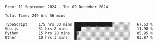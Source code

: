<!--START_SECTION:waka-->

```abap
From: 11 September 2024 - To: 09 December 2024

Total Time: 249 hrs 56 mins

TypeScript     175 hrs 33 mins █████████████████░░░░░░░░   67.53 %
Vue.js         31 hrs 8 mins   ███░░░░░░░░░░░░░░░░░░░░░░   11.98 %
Python         15 hrs 28 mins  █▒░░░░░░░░░░░░░░░░░░░░░░░   05.95 %
Other          10 hrs 3 mins   █░░░░░░░░░░░░░░░░░░░░░░░░   03.87 %
```

<!--END_SECTION:waka-->
